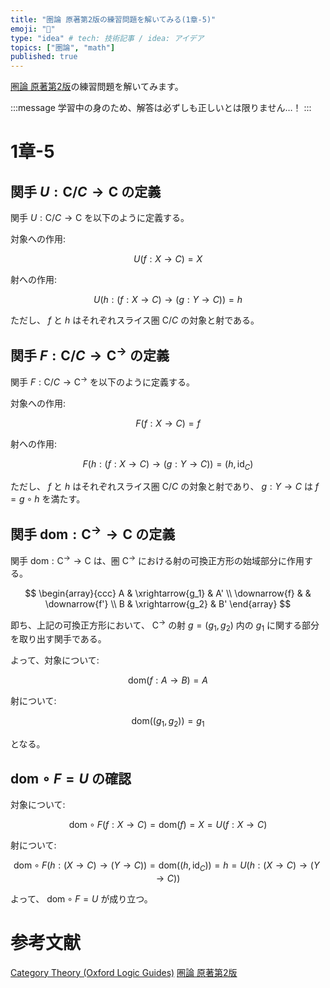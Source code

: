 ```yaml
---
title: "圏論 原著第2版の練習問題を解いてみる(1章-5)"
emoji: "🔄"
type: "idea" # tech: 技術記事 / idea: アイデア
topics: ["圏論", "math"]
published: true
---
```

[圏論 原著第2版](https://amzn.to/40w88Oq)の練習問題を解いてみます。

:::message
学習中の身のため、解答は必ずしも正しいとは限りません…！
:::

# 1章-5

## 関手 $U: \text{C}/C \to \text{C}$ の定義

関手 $U: \text{C}/C \to \text{C}$ を以下のように定義する。

対象への作用:

$$
U(f: X \to C) = X
$$

射への作用:

$$
U(h: (f: X \to C) \to (g: Y \to C)) = h
$$

ただし、 $f$ と $h$ はそれぞれスライス圏 $\text{C}/C$ の対象と射である。

## 関手 $F: \text{C}/C \to \text{C}^\to$ の定義

関手 $F: \text{C}/C \to \text{C}^\to$ を以下のように定義する。

対象への作用:

$$
F(f: X \to C) = f
$$

射への作用:

$$
F(h: (f: X \to C) \to (g: Y \to C)) = (h, \text{id}_C)
$$

ただし、 $f$ と $h$ はそれぞれスライス圏 $\text{C}/C$ の対象と射であり、 $g: Y \to C$ は $f = g \circ h$ を満たす。

## 関手 $\text{dom}: \text{C}^\to \to \text{C}$ の定義

関手 $\text{dom}: \text{C}^\to \to \text{C}$ は、圏 $\text{C}^\to$ における射の可換正方形の始域部分に作用する。

$$
\begin{array}{ccc}
A & \xrightarrow{g_1} & A' \\
\downarrow{f} & & \downarrow{f'} \\
B & \xrightarrow{g_2} & B'
\end{array}
$$

即ち、上記の可換正方形において、 $\text{C}^\to$ の射 $g = (g_1, g_2)$ 内の $g_1$ に関する部分を取り出す関手である。

よって、対象について:

$$
\text{dom}(f: A \to B) = A
$$

射について:

$$
\text{dom}((g_1, g_2)) = g_1
$$

となる。

## $\text{dom} \circ F = U$ の確認

対象について:

$$
\text{dom} \circ F(f: X \to C) = \text{dom}(f) = X = U(f: X \to C)
$$

射について:

$$
\text{dom} \circ F(h: (X \to C) \to (Y \to C)) = \text{dom}((h, \text{id}_C)) = h = U(h: (X \to C) \to (Y \to C))
$$

よって、 $\text{dom} \circ F = U$ が成り立つ。

# 参考文献
[Category Theory (Oxford Logic Guides)](https://amzn.to/4awkkSJ)
[圏論 原著第2版](https://amzn.to/40w88Oq)